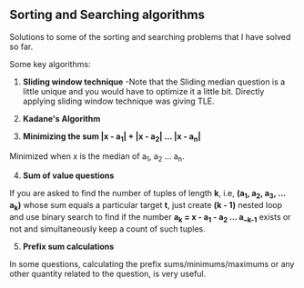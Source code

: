 ## Sorting and Searching algorithms

Solutions to some of the sorting and searching problems that I have solved so far.

Some key algorithms:

1. **Sliding window technique**
   -Note that the Sliding median question is a little unique and you would have to optimize it a little bit. Directly applying sliding window technique was giving TLE.
  
2. **Kadane's Algorithm**

3. **Minimizing the sum |x - a<sub>1</sub>| + |x - a<sub>2</sub>| ... |x - a<sub>n</sub>|**

  Minimized when x is the median of a<sub>1</sub>, a<sub>2</sub> ... a<sub>n</sub>.

4. **Sum of value questions**

  If you are asked to find the number of tuples of length **k**, i.e, **(a<sub>1</sub>, a<sub>2</sub>, a<sub>3</sub>, ... a<sub>k</sub>)** whose sum equals a particular target **t**, just create **(k - 1)** nested loop and use binary search to find if the number **a<sub>k</sub> = x - a<sub>1</sub> - a<sub>2</sub> ... a_<sub>k-1</sub>** exists or not and simultaneously keep a count of such tuples.
  

5. **Prefix sum calculations**

  In some questions, calculating the prefix sums/minimums/maximums or any other quantity related to the question, is very useful.

